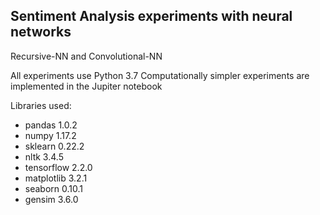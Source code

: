 ## Sentiment Analysis experiments with neural networks  
Recursive-NN and Convolutional-NN

All experiments use Python 3.7
Computationally simpler experiments are implemented in the Jupiter notebook

Libraries used:
- pandas 1.0.2
- numpy 1.17.2
- sklearn 0.22.2
- nltk 3.4.5
- tensorflow 2.2.0
- matplotlib 3.2.1
- seaborn 0.10.1
- gensim 3.6.0
